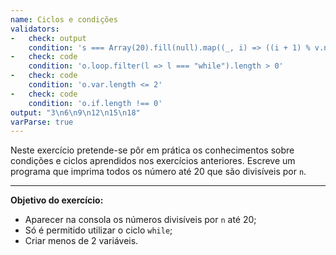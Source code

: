 ```yaml
---
name: Ciclos e condições
validators:
-   check: output
    condition: 's === Array(20).fill(null).map((_, i) => ((i + 1) % v.n === 0 ? i + 1 + "\n" : "")).join("").trimEnd()'
-   check: code
    condition: 'o.loop.filter(l => l === "while").length > 0'
-   check: code
    condition: 'o.var.length <= 2'
-   check: code
    condition: 'o.if.length !== 0'
output: "3\n6\n9\n12\n15\n18"
varParse: true
---
```


Neste exercício pretende-se pôr em prática os conhecimentos sobre condições e ciclos aprendidos nos exercícios anteriores. Escreve um programa que imprima todos os número até 20 que são divisíveis por `n`.

***

**Objetivo do exercício:**
- Aparecer na consola os números divisíveis por `n` até 20;
- Só é permitido utilizar o ciclo `while`;
- Criar menos de 2 variáveis.